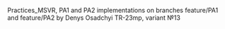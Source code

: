 Practices_MSVR, PA1 and PA2 implementations on branches feature/PA1 and feature/PA2 by Denys Osadchyi TR-23mp, variant №13